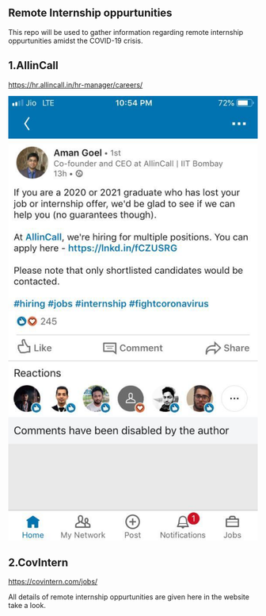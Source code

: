 ## Remote Internship oppurtunities

This repo will be used to gather information regarding remote internship oppurtunities amidst the COVID-19 crisis.

## 1.AllinCall

https://hr.allincall.in/hr-manager/careers/

<img src="images/aman_goyle.jpeg">

## 2.CovIntern
https://covintern.com/jobs/

All details of remote internship oppurtunities are given here in the website take a look.

